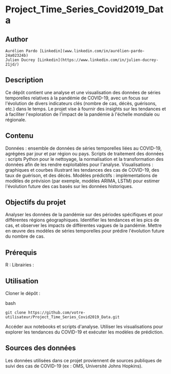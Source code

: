 # Project_Time_Series_Covid2019_Data

## Author

    Aurélien Pardo [Linkedin](www.linkedin.com/in/aurélien-pardo-24a02324b)
    Julien Ducrey [Linkedin](https://www.linkedin.com/in/julien-ducrey-21jd/)


## Description

Ce dépôt contient une analyse et une visualisation des données de séries temporelles relatives à la pandémie de COVID-19, avec un focus sur l'évolution de divers indicateurs clés (nombre de cas, décès, guérisons, etc.) dans le temps. Le projet vise à fournir des insights sur les tendances et à faciliter l'exploration de l'impact de la pandémie à l'échelle mondiale ou régionale.

## Contenu

Données : ensemble de données de séries temporelles liées au COVID-19, agrégées par jour et par région ou pays.
Scripts de traitement des données : scripts Python pour le nettoyage, la normalisation et la transformation des données afin de les rendre exploitables pour l'analyse.
Visualisations : graphiques et courbes illustrant les tendances des cas de COVID-19, des taux de guérison, et des décès.
Modèles prédictifs : implémentations de modèles de prévision (par exemple, modèles ARIMA, LSTM) pour estimer l'évolution future des cas basés sur les données historiques.

## Objectifs du projet

Analyser les données de la pandémie sur des périodes spécifiques et pour différentes régions géographiques.
Identifier les tendances et les pics de cas, et observer les impacts de différentes vagues de la pandémie.
Mettre en œuvre des modèles de séries temporelles pour prédire l'évolution future du nombre de cas.

## Prérequis

R : 
Librairies : 

## Utilisation

Cloner le dépôt :

bash

    git clone https://github.com/votre-utilisateur/Project_Time_Series_Covid2019_Data.git

Accéder aux notebooks et scripts d'analyse.
Utiliser les visualisations pour explorer les tendances du COVID-19 et exécuter les modèles de prédiction.

## Sources des données
Les données utilisées dans ce projet proviennent de sources publiques de suivi des cas de COVID-19 (ex : OMS, Université Johns Hopkins).
